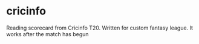 # cricinfo
Reading scorecard from Cricinfo T20.
Written for custom fantasy league.
It works after the match has begun
